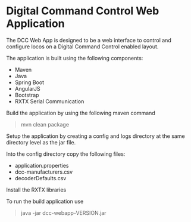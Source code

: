 Digital Command Control Web Application
=======================================

The DCC Web App is designed to be a web interface to control and configure locos on a Digital Command Control enabled layout.

The application is built using the following components:

*  Maven
*  Java
*  Spring Boot
*  AngularJS
*  Bootstrap
*  RXTX Serial Communication
    
Build the application by using the following maven command
> mvn clean package

Setup the application by creating a config and logs directory at the same directory level as the jar file.

Into the config directory copy the following files:

*  application.properties
*  dcc-manufacturers.csv
*  decoderDefaults.csv

Install the RXTX libraries

To run the build application use
> java -jar dcc-webapp-VERSION.jar

